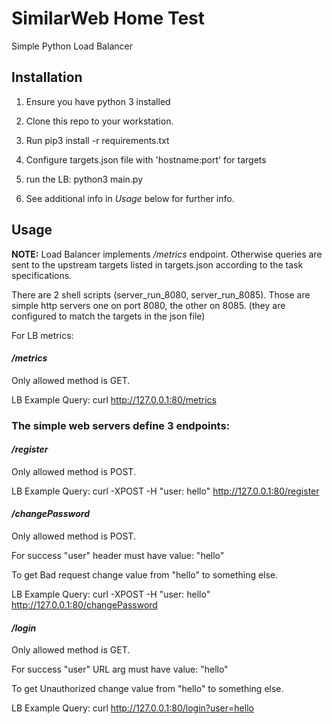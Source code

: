# SimilarWeb Home Test

Simple Python Load Balancer

## Installation

1. Ensure you have python 3 installed

2. Clone this repo to your workstation.

3. Run pip3 install -r requirements.txt

4. Configure targets.json file with 'hostname:port' for targets

5. run the LB: python3 main.py

6. See additional info in *Usage* below for further info.

## Usage

**NOTE:**
Load Balancer implements */metrics* endpoint.
Otherwise queries are sent to the upstream targets listed in targets.json
according to the task specifications.


There are 2 shell scripts (server_run_8080, server_run_8085).
Those are simple http servers one on port 8080, the other on 8085.
(they are configured to match the targets in the json file)

For LB metrics:
#### */metrics*

Only allowed method is GET.

LB Example Query: curl http://127.0.0.1:80/metrics


### The simple web servers define 3 endpoints:

#### */register*

Only allowed method is POST.

LB Example Query: curl -XPOST -H "user: hello" http://127.0.0.1:80/register 

#### */changePassword*

Only allowed method is POST.

For success "user" header must have value: "hello"

To get Bad request change value from "hello" to something else.

LB Example Query: curl -XPOST -H "user: hello" http://127.0.0.1:80/changePassword 


#### */login*

Only allowed method is GET.

For success "user" URL arg must have value: "hello"

To get Unauthorized change value from "hello" to something else.

LB Example Query: curl http://127.0.0.1:80/login?user=hello 

